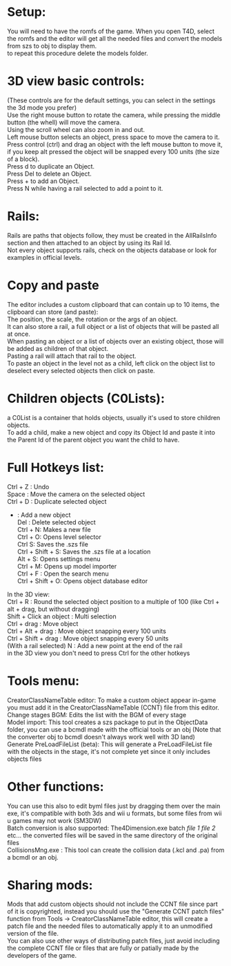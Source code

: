 # Setup:
You will need to have the romfs of the game. When you open T4D, select the romfs and the editor will get all the needed files and convert the models from szs to obj to display them.<br />
to repeat this procedure delete the models folder.<br />

# 3D view basic controls:
(These controls are for the default settings, you can select in the settings the 3d mode you prefer)<br />
Use the right mouse button to rotate the camera, while pressing the middle button (the whell) will move the camera.<br />
Using the scroll wheel can also zoom in and out.<br />
Left mouse button selects an object, press space to move the camera to it.<br />
Press control (ctrl) and drag an object with the left mouse button to move it, if you keep alt pressed the object will be snapped every 100 units (the size of a block).<br />
Press d to duplicate an Object.<br />
Press Del to delete an Object.<br />
Press + to add an Object.<br />
Press N while having a rail selected to add a point to it.<br />

# Rails:
Rails are paths that objects follow, they must be created in the AllRailsInfo section and then attached to an object by using its Rail Id.<br />
Not every object supports rails, check on the objects database or look for examples in official levels.

# Copy and paste
The editor includes a custom clipboard that can contain up to 10 items, the clipboard can store (and paste):<br />
The position, the scale, the rotation or the args of an object.<br />
It can also store a rail, a full object or a list of objects that will be pasted all at once.<br />
When pasting an object or a list of objects over an existing object, those will be added as children of that object.<br />
Pasting a rail will attach that rail to the object.<br />
To paste an object in the level not as a child, left click on the object list to deselect every selected objects then click on paste.

# Children objects (C0Lists):
a C0List is a container that holds objects, usually it's used to store children objects.<br />
To add a child, make a new object and copy its Object Id and paste it into the Parent Id of the parent object you want the child to have.

# Full Hotkeys list:
 Ctrl + Z : Undo<br />
 Space : Move the camera on the selected object<br />
 Ctrl + D : Duplicate selected object<br />
 + : Add a new object<br />
 Del : Delete selected object<br />
 Ctrl + N: Makes a new file<br />
 Ctrl + O: Opens level selector<br />
 Ctrl S: Saves the .szs file<br />
 Ctrl + Shift + S: Saves the .szs file at a location<br />
 Alt + S: Opens settings menu<br />
 Ctrl + M: Opens up model importer<br />
 Ctrl + F : Open the search menu<br />
 Ctrl + Shift + O: Opens object database editor<br />
 
In the 3D view:<br />
 Ctrl + R : Round the selected object position to a multiple of 100 (like Ctrl + alt + drag, but without dragging)<br />
 Shift + Click an object : Multi selection<br />
 Ctrl + drag : Move object<br />
 Ctrl + Alt + drag : Move object snapping every 100 units<br />
 Ctrl + Shift + drag : Move object snapping every 50 units<br />
 (With a rail selected) N : Add a new point at the end of the rail<br />
 in the 3D view you don't need to press Ctrl for the other hotkeys<br />

# Tools menu:
CreatorClassNameTable editor: To make a custom object appear in-game you must add it in the CreatorClassNameTable (CCNT) file from this editor.<br />
Change stages BGM: Edits the list with the BGM of every stage<br />
Model import: This tool creates a szs package to put in the ObjectData folder, you can use a bcmdl made with the official tools or an obj (Note that the converter obj to bcmdl doesn't always work well with 3D land)<br />
Generate PreLoadFileList (beta): This will generate a PreLoadFileList file with the objects in the stage, it's not complete yet since it only includes objects files<br />

# Other functions:
You can use this also to edit byml files just by dragging them over the main exe, it's compatible with both 3ds and wii u formats, but some files from wii u games may not work (SM3DW)<br />
Batch conversion is also supported: The4Dimension.exe batch *file 1* *file 2* etc... the converted files will be saved in the same directory of the original files<br />
CollisionsMng.exe : This tool can create the collision data (.kcl and .pa) from a bcmdl or an obj.<br />

# Sharing mods:
Mods that add custom objects should not include the CCNT file since part of it is copyrighted, instead you should use the "Generate CCNT patch files" function from Tools -> CreatorClassNameTable editor, this will create a patch file and the needed files to automatically apply it to an unmodified version of the file.<br />
You can also use other ways of distributing patch files, just avoid including the complete CCNT file or files that are fully or patially made by the developers of the game.
